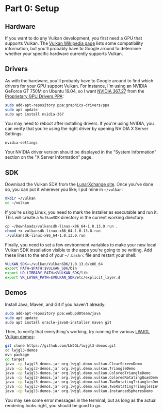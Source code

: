 # Part 0: Setup

## Hardware

If you want to do any Vulkan development, you first need a GPU that supports
Vulkan. The [Vulkan Wikipedia page][wikipedia] lists some compatibility
information, but you'll probably have to Google around to determine whether your
specific hardware currently supports Vulkan.

## Drivers

As with the hardware, you'll probably have to Google around to find which
drivers for your GPU support Vulkan. For instance, I'm using an NVIDIA GeForce
GT 750M on Ubuntu 16.04, so I want [NVIDIA 367.27][367.27] from the
[Proprietary GPU Drivers PPA][ppa]:

```sh
sudo add-apt-repository ppa:graphics-drivers/ppa
sudo apt update
sudo apt install nvidia-367
```

You may need to reboot after installing drivers. If you're using NVIDIA, you can
verify that you're using the right driver by opening NVIDIA X Server Settings:

```sh
nvidia-settings
```

Your NVIDIA driver version should be displayed in the "System Information"
section on the "X Server Information" page.

## SDK

Download the Vulkan SDK from the [LunarXchange site][lunarxchange]. Once you've
done so, you can put it wherever you like; I put mine in `~/vulkan`:

```sh
mkdir ~/vulkan
cd ~/vulkan
```

If you're using Linux, you need to mark the installer as executable and run it.
This will create a `VulkanSDK` directory in the current working directory:

```sh
cp ~/Downloads/vulkansdk-linux-x86_64-1.0.13.0.run .
chmod +x vulkansdk-linux-x86_64-1.0.13.0.run
./vulkansdk-linux-x86_64-1.0.13.0.run
```

Finally, you need to set a few environment variables to make your new local
Vulkan SDK installation visible to the apps you're going to be writing. Add
these lines to the end of your `~/.bashrc` file and restart your shell:

```sh
VULKAN_SDK=~/vulkan/VulkanSDK/1.0.13.0/x86_64
export PATH=$PATH:$VULKAN_SDK/bin
export LD_LIBRARY_PATH=$VULKAN_SDK/lib
export VK_LAYER_PATH=$VULKAN_SDK/etc/explicit_layer.d
```

## Demos

Install Java, Maven, and Git if you haven't already:

```sh
sudo add-apt-repository ppa:webupd8team/java
sudo apt update
sudo apt install oracle-java8-installer maven git
```

Then, to verify that everything's working, try running the various
[LWJGL Vulkan demos][demos]:

```sh
git clone https://github.com/LWJGL/lwjgl3-demos.git
cd lwjgl3-demos
mvn package
cd target
java -cp lwjgl3-demos.jar org.lwjgl.demo.vulkan.ClearScreenDemo
java -cp lwjgl3-demos.jar org.lwjgl.demo.vulkan.TriangleDemo
java -cp lwjgl3-demos.jar org.lwjgl.demo.vulkan.ColoredTriangleDemo
java -cp lwjgl3-demos.jar org.lwjgl.demo.vulkan.ColoredRotatingQuadDemo
java -cp lwjgl3-demos.jar org.lwjgl.demo.vulkan.TwoRotatingTrianglesDemo
java -cp lwjgl3-demos.jar org.lwjgl.demo.vulkan.TwoRotatingTrianglesInvDepthDemo
java -cp lwjgl3-demos.jar org.lwjgl.demo.vulkan.InstancedSpheresDemo
```

You may see some error messages in the terminal, but as long as the actual
rendering looks right, you should be good to go.

[367.27]: http://www.nvidia.com/Download/driverResults.aspx/104284/en-us
[demos]: https://github.com/LWJGL/lwjgl3-demos/tree/master/src/org/lwjgl/demo/vulkan
[lunarxchange]: https://vulkan.lunarg.com/signin
[ppa]: https://launchpad.net/~graphics-drivers/+archive/ubuntu/ppa
[wikipedia]: https://en.wikipedia.org/wiki/Vulkan_%28API%29#Hardware_compatibility
